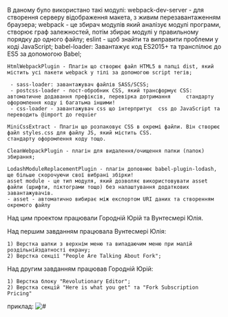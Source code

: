В даному було використано такі модулі:
    webpack-dev-server - для створення серверу відображення макета, з живим перезавантаженням браузера;
    webpack - це збирач модулів який аналізує модулі програми, створює граф залежностей, потім збирає модулі у правильному порядку до одного файлу;
    eslint -  щоб знайти та виправити проблеми у коді JavaScript;
    babel-loader: Завантажує код ES2015+ та транспілює до ES5 за допомогою Babel;

    HtmlWebpackPlugin - Плагін що створює файл HTML5 в папці dist, який містить усі пакети webpack у тілі за допомогою script тегів;
  
     - sass-loader: завантажувач файлів SASS/SCSS;
     - postcss-loader - пост-обробник CSS, який трансформує CSS: автоматичне додавання префіксів, перевірка дотримання     стандарту офоромлення коду і багатьма іншими!
     - css-loader - завантажувач сss що інтерпритує  сss до JavaScript та переводить @import до requier 

    MiniCssExtract - Плагін що розпаковує CSS в окремі файли. Він створює файл styles.css для файлу JS, який містить CSS.
    стандарту офоромлення коду тощо.

    CleanWebpackPlugin - плагін для видалення/очищення папки (папок) збирання;

    LodashModuleReplacementPlugin - плагін доповнює babel-plugin-lodash, ще більше скорочуючи свої вибрані збірки!
    asset module - це тип модуля, який дозволяє використовувати asset файли (шрифти, піктограми тощо) без налаштування додаткових завантажувачів. 
    - asset - автоматично вибирає між експортом URI даних та створенням окремого файлу


Над цим проектом працювали Городній Юрій та Вунтесмері Юлія.

Над першим завданням працювала Вунтесмері Юлія:

    1) Верстка шапки з верхнім меню та випадаючим меню при малій роздільнійздатності екрану;
    2) Верстка секції "People Are Talking About Fork";

Над другим завданням працював Городній Юрій:

    1) Верстка блоку "Revolutionary Editor";
    2) Верстка секцій "Here is what you get" та "Fork Subscription Pricing"


приклад:
 <img class="features__main--img" src="../images/src/img/second_section/second_section_1200.png" alt="#">